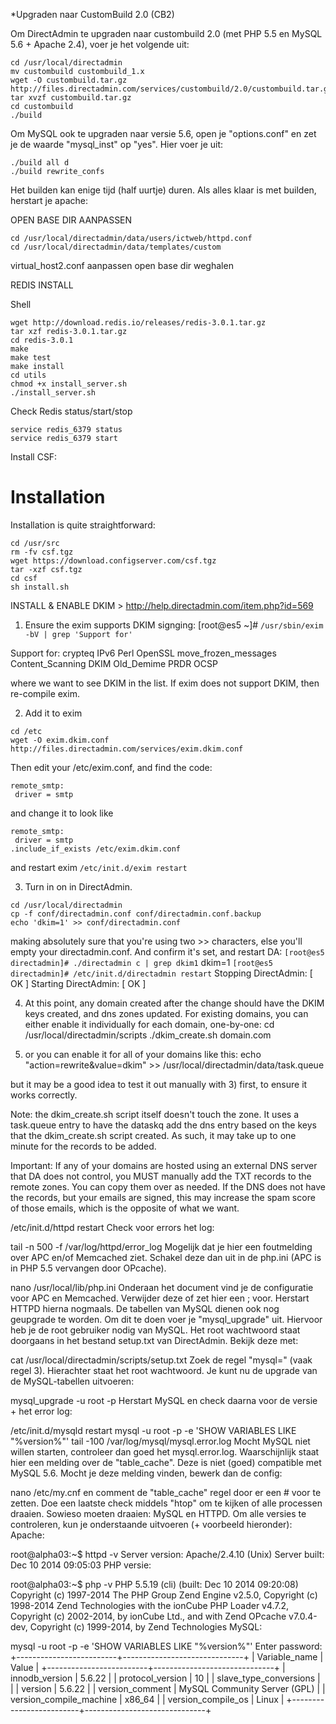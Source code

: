 *Upgraden naar CustomBuild 2.0 (CB2)

Om DirectAdmin te upgraden naar custombuild 2.0 (met PHP 5.5 en MySQL 5.6 + Apache 2.4), voer je het volgende uit:

```
cd /usr/local/directadmin
mv custombuild custombuild_1.x
wget -O custombuild.tar.gz http://files.directadmin.com/services/custombuild/2.0/custombuild.tar.gz
tar xvzf custombuild.tar.gz
cd custombuild
./build
```

Om MySQL ook te upgraden naar versie 5.6, open je "options.conf" en zet je de waarde "mysql_inst" op "yes". Hier voer je uit:
```
./build all d
./build rewrite_confs
```
Het builden kan enige tijd (half uurtje) duren. Als alles klaar is met builden, herstart je apache:

OPEN BASE DIR AANPASSEN

```
cd /usr/local/directadmin/data/users/ictweb/httpd.conf
cd /usr/local/directadmin/data/templates/custom
```
virtual_host2.conf aanpassen open base dir weghalen

REDIS INSTALL

Shell

```
wget http://download.redis.io/releases/redis-3.0.1.tar.gz
tar xzf redis-3.0.1.tar.gz
cd redis-3.0.1
make
make test
make install
cd utils
chmod +x install_server.sh
./install_server.sh
```

Check Redis status/start/stop

```
service redis_6379 status
service redis_6379 start
```

Install CSF:

Installation
============
Installation is quite straightforward:
```
cd /usr/src
rm -fv csf.tgz
wget https://download.configserver.com/csf.tgz
tar -xzf csf.tgz
cd csf
sh install.sh
```

INSTALL & ENABLE DKIM > http://help.directadmin.com/item.php?id=569

1) Ensure the exim supports DKIM signging:
[root@es5 ~]# `/usr/sbin/exim -bV | grep 'Support for'`

Support for: crypteq IPv6 Perl OpenSSL move_frozen_messages Content_Scanning DKIM Old_Demime PRDR OCSP

where we want to see DKIM in the list.
If exim does not support DKIM, then re-compile exim.

2) Add it to exim
```
cd /etc
wget -O exim.dkim.conf http://files.directadmin.com/services/exim.dkim.conf
```

Then edit your /etc/exim.conf, and find the code:
```
remote_smtp:
 driver = smtp
```
and change it to look like
```
remote_smtp:
 driver = smtp
.include_if_exists /etc/exim.dkim.conf
```
and restart exim
`/etc/init.d/exim restart`

3) Turn in on in DirectAdmin.
```
cd /usr/local/directadmin
cp -f conf/directadmin.conf conf/directadmin.conf.backup
echo 'dkim=1' >> conf/directadmin.conf
```
making absolutely sure that you're using two >> characters, else you'll empty your directadmin.conf.
And confirm it's set, and restart DA:
`[root@es5 directadmin]# ./directadmin c | grep dkim1`
dkim=1
`[root@es5 directadmin]# /etc/init.d/directadmin restart`
Stopping DirectAdmin:                                      [  OK  ]
Starting DirectAdmin:                                      [  OK  ]



4) At this point, any domain created after the change should have the DKIM keys created, and dns zones updated.
For existing domains, you can either enable it individually for each domain, one-by-one:
cd /usr/local/directadmin/scripts
./dkim_create.sh domain.com



5) or you can enable it for all of your domains like this:
echo "action=rewrite&value=dkim" >> /usr/local/directadmin/data/task.queue

but it may be a good idea to test it out manually with 3) first, to ensure it works correctly.

Note: the dkim_create.sh script itself doesn't touch the zone.  It uses a task.queue entry to have the dataskq add the dns entry based on the keys that the dkim_create.sh script created.  As such, it may take up to one minute for the records to be added.

Important: If any of your domains are hosted using an external DNS server that DA does not control, you MUST manually add the TXT records to the remote zones.  You can copy them over as needed.  If the DNS does not have the records, but your emails are signed, this may increase the spam score of those emails, which is the opposite of what we want.


/etc/init.d/httpd restart
Check voor errors het log:

tail -n 500 -f /var/log/httpd/error_log
Mogelijk dat je hier een foutmelding over APC en/of Memcached ziet. Schakel deze dan uit in de php.ini (APC is in PHP 5.5 vervangen door OPcache).

nano /usr/local/lib/php.ini
Onderaan het document vind je de configuratie voor APC en Memcached. Verwijder deze of zet hier een ; voor. Herstart HTTPD hierna nogmaals. De tabellen van MySQL dienen ook nog geupgrade te worden. Om dit te doen voer je "mysql_upgrade" uit. Hiervoor heb je de root gebruiker nodig van MySQL. Het root wachtwoord staat doorgaans in het bestand setup.txt van DirectAdmin. Bekijk deze met:

cat /usr/local/directadmin/scripts/setup.txt
Zoek de regel "mysql=" (vaak regel 3). Hierachter staat het root wachtwoord. Je kunt nu de upgrade van de MySQL-tabellen uitvoeren:

mysql_upgrade -u root -p
Herstart MySQL en check daarna voor de versie + het error log:

/etc/init.d/mysqld restart
mysql -u root -p -e 'SHOW VARIABLES LIKE "%version%"'
tail -100 /var/log/mysql/mysql.error.log
Mocht MySQL niet willen starten, controleer dan goed het mysql.error.log. Waarschijnlijk staat hier een melding over de "table_cache". Deze is niet (goed) compatible met MySQL 5.6. Mocht je deze melding vinden, bewerk dan de config:

nano /etc/my.cnf
en comment de "table_cache" regel door er een # voor te zetten. Doe een laatste check middels "htop" om te kijken of alle processen draaien. Sowieso moeten draaien: MySQL en HTTPD. Om alle versies te controleren, kun je onderstaande uitvoeren (+ voorbeeld hieronder): Apache:

root@alpha03:~$ httpd -v
Server version: Apache/2.4.10 (Unix)
Server built: Dec 10 2014 09:05:03
PHP versie:

root@alpha03:~$ php -v
PHP 5.5.19 (cli) (built: Dec 10 2014 09:20:08) 
Copyright (c) 1997-2014 The PHP Group
Zend Engine v2.5.0, Copyright (c) 1998-2014 Zend Technologies
with the ionCube PHP Loader v4.7.2, Copyright (c) 2002-2014, by ionCube Ltd., and
with Zend OPcache v7.0.4-dev, Copyright (c) 1999-2014, by Zend Technologies
MySQL:

mysql -u root -p -e 'SHOW VARIABLES LIKE "%version%"'
Enter password: 
+-------------------------+------------------------------+
| Variable_name | Value |
+-------------------------+------------------------------+
| innodb_version | 5.6.22 |
| protocol_version | 10 |
| slave_type_conversions | |
| version | 5.6.22 |
| version_comment | MySQL Community Server (GPL) |
| version_compile_machine | x86_64 |
| version_compile_os | Linux |
+-------------------------+------------------------------+
